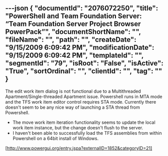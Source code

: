 ---json
{
  "documentId": "2076072250",
  "title": "PowerShell and Team Foundation Server: “Team Foundation Server Project Browser PowerPack”",
  "documentShortName": "",
  "fileName": "",
  "path": "",
  "createDate": "9/15/2009 6:09:42 PM",
  "modificationDate": "9/15/2009 6:09:42 PM",
  "templateId": "",
  "segmentId": "79",
  "isRoot": "False",
  "isActive": "True",
  "sortOrdinal": "",
  "clientId": "",
  "tag": ""
}
---

The edit work item dialog is not functional due to a Multithreaded Apartment/Single-threaded Apartment issue. Powershell runs in MTA mode and the TFS work item editor control requires STA mode. Currently there doesn't seem to be any nice way of launching a STA thread from Powershell.
- The move work item iteration functionality seems to update the local work item instance, but the change doesn't flush to the server.
- I haven't been able to successfully load the TFS assemblies from within Powershell on a 64bit install of Windows.

[http://www.powergui.org/entry.jspa?externalID=1852&categoryID=21]
